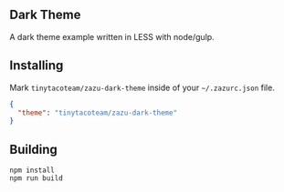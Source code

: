 ## Dark Theme

A dark theme example written in LESS with node/gulp.

## Installing

Mark `tinytacoteam/zazu-dark-theme` inside of your `~/.zazurc.json` file.

~~~ json
{
  "theme": "tinytacoteam/zazu-dark-theme"
}
~~~

## Building

~~~
npm install
npm run build
~~~
